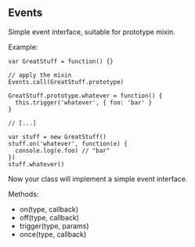 Events
------

Simple event interface, suitable for prototype mixin.

Example:

    var GreatStuff = function() {}

    // apply the mixin
    Events.call(GreatStuff.prototype)

    GreatStuff.prototype.whatever = function() {
      this.trigger('whatever', { foo: 'bar' }
    }

    // [...]

    var stuff = new GreatStuff()
    stuff.on('whatever', function(e) {
      console.log(e.foo) // "bar"
    })
    stuff.whatever()

Now your class will implement a simple event interface.

Methods:

- on(type, callback)
- off(type, callback)
- trigger(type, params)
- once(type, callback)